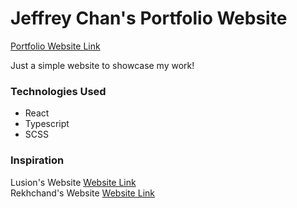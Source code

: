 # Jeffrey Chan's Portfolio Website
[Portfolio Website Link](https://www.jeffreychan.dev)

Just a simple website to showcase my work!

### Technologies Used
* React
* Typescript
* SCSS

### Inspiration
Lusion's Website [Website Link](https://lusion.co/) <br>
Rekhchand's Website [Website Link](https://rekhchandsahu.com/)

